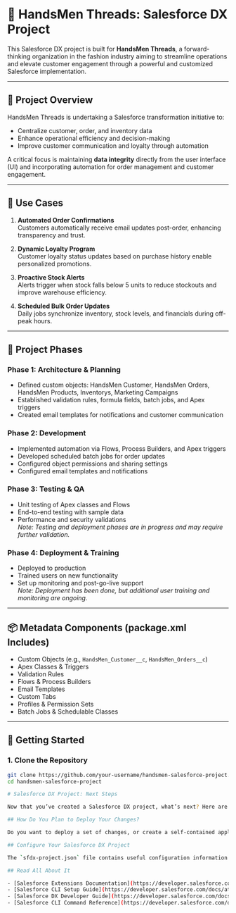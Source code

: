 # 🧵 HandsMen Threads: Salesforce DX Project

This Salesforce DX project is built for **HandsMen Threads**, a forward-thinking organization in the fashion industry aiming to streamline operations and elevate customer engagement through a powerful and customized Salesforce implementation.

---

## 📌 Project Overview

HandsMen Threads is undertaking a Salesforce transformation initiative to:

- Centralize customer, order, and inventory data
- Enhance operational efficiency and decision-making
- Improve customer communication and loyalty through automation

A critical focus is maintaining **data integrity** directly from the user interface (UI) and incorporating automation for order management and customer engagement.

---

## 🎯 Use Cases

1. **Automated Order Confirmations**  
   Customers automatically receive email updates post-order, enhancing transparency and trust.

2. **Dynamic Loyalty Program**  
   Customer loyalty status updates based on purchase history enable personalized promotions.

3. **Proactive Stock Alerts**  
   Alerts trigger when stock falls below 5 units to reduce stockouts and improve warehouse efficiency.

4. **Scheduled Bulk Order Updates**  
   Daily jobs synchronize inventory, stock levels, and financials during off-peak hours.

---

## 🧱 Project Phases

### Phase 1: Architecture & Planning
- Defined custom objects: HandsMen Customer, HandsMen Orders, HandsMen Products, Inventorys, Marketing Campaigns
- Established validation rules, formula fields, batch jobs, and Apex triggers
- Created email templates for notifications and customer communication

### Phase 2: Development
- Implemented automation via Flows, Process Builders, and Apex triggers
- Developed scheduled batch jobs for order updates
- Configured object permissions and sharing settings
- Configured email templates and notifications

### Phase 3: Testing & QA
- Unit testing of Apex classes and Flows
- End-to-end testing with sample data
- Performance and security validations  
*Note: Testing and deployment phases are in progress and may require further validation.*

### Phase 4: Deployment & Training
- Deployed to production  
- Trained users on new functionality  
- Set up monitoring and post-go-live support  
*Note: Deployment has been done, but additional user training and monitoring are ongoing.*

---

## 📦 Metadata Components (package.xml Includes)

- Custom Objects (e.g., `HandsMen_Customer__c`, `HandsMen_Orders__c`)
- Apex Classes & Triggers
- Validation Rules
- Flows & Process Builders
- Email Templates
- Custom Tabs
- Profiles & Permission Sets
- Batch Jobs & Schedulable Classes

---

## 🚀 Getting Started

### 1. Clone the Repository

```bash
git clone https://github.com/your-username/handsmen-salesforce-project.git
cd handsmen-salesforce-project

# Salesforce DX Project: Next Steps

Now that you’ve created a Salesforce DX project, what’s next? Here are some documentation resources to get you started.

## How Do You Plan to Deploy Your Changes?

Do you want to deploy a set of changes, or create a self-contained application? Choose a [development model](https://developer.salesforce.com/tools/vscode/en/user-guide/development-models).

## Configure Your Salesforce DX Project

The `sfdx-project.json` file contains useful configuration information for your project. See [Salesforce DX Project Configuration](https://developer.salesforce.com/docs/atlas.en-us.sfdx_dev.meta/sfdx_dev/sfdx_dev_ws_config.htm) in the _Salesforce DX Developer Guide_ for details about this file.

## Read All About It

- [Salesforce Extensions Documentation](https://developer.salesforce.com/tools/vscode/)
- [Salesforce CLI Setup Guide](https://developer.salesforce.com/docs/atlas.en-us.sfdx_setup.meta/sfdx_setup/sfdx_setup_intro.htm)
- [Salesforce DX Developer Guide](https://developer.salesforce.com/docs/atlas.en-us.sfdx_dev.meta/sfdx_dev/sfdx_dev_intro.htm)
- [Salesforce CLI Command Reference](https://developer.salesforce.com/docs/atlas.en-us.sfdx_cli_reference.meta/sfdx_cli_reference/cli_reference.htm)
